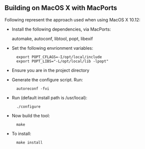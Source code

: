 Building on MacOS X with MacPorts
---------------------------------

Following represent the approach used when using MacOS X 10.12:

- Install the following dependencies, via MacPorts:

    automake, autoconf, libtool, popt, libexif

- Set the following envrionment variables:
  
        export POPT_CFLAGS=-I/opt/local/include
        export POPT_LIBS="-L/opt/local/lib -lpopt"
    
- Ensure you are in the project directory
  
- Generate the configure script. Run:
  
        autoreconf -fvi
  
- Run (default install path is /usr/local):
  
        ./configure
  
- Now build the tool:
  
        make
    
- To install:
  
        make install
 
 

